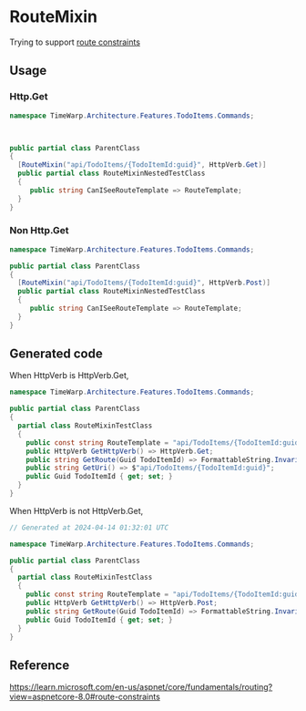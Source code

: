 ﻿# RouteMixin

Trying to support [route constraints](https://learn.microsoft.com/en-us/aspnet/core/fundamentals/routing?view=aspnetcore-8.0#route-constraints) 


## Usage

### Http.Get

```csharp
namespace TimeWarp.Architecture.Features.TodoItems.Commands;



public partial class ParentClass
{
  [RouteMixin("api/TodoItems/{TodoItemId:guid}", HttpVerb.Get)]
  public partial class RouteMixinNestedTestClass
  {
     public string CanISeeRouteTemplate => RouteTemplate;
  }
}
```

### Non Http.Get

```csharp
namespace TimeWarp.Architecture.Features.TodoItems.Commands;

public partial class ParentClass
{
  [RouteMixin("api/TodoItems/{TodoItemId:guid}", HttpVerb.Post)]
  public partial class RouteMixinNestedTestClass
  {
     public string CanISeeRouteTemplate => RouteTemplate;
  }
}

```

## Generated code

When HttpVerb is HttpVerb.Get, 
```csharp
namespace TimeWarp.Architecture.Features.TodoItems.Commands;

public partial class ParentClass
{
  partial class RouteMixinTestClass
  {
    public const string RouteTemplate = "api/TodoItems/{TodoItemId:guid}";
    public HttpVerb GetHttpVerb() => HttpVerb.Get;
    public string GetRoute(Guid TodoItemId) => FormattableString.Invariant($"api/TodoItems/{TodoItemId}");
    public string GetUri() => $"api/TodoItems/{TodoItemId:guid}";
    public Guid TodoItemId { get; set; }
  }
}
```

When HttpVerb is not HttpVerb.Get, 
```csharp
// Generated at 2024-04-14 01:32:01 UTC

namespace TimeWarp.Architecture.Features.TodoItems.Commands;

public partial class ParentClass
{
  partial class RouteMixinTestClass
  {
    public const string RouteTemplate = "api/TodoItems/{TodoItemId:guid}";
    public HttpVerb GetHttpVerb() => HttpVerb.Post;
    public string GetRoute(Guid TodoItemId) => FormattableString.Invariant($"api/TodoItems/{TodoItemId}");
    public Guid TodoItemId { get; set; }
  }
}

```
## Reference
https://learn.microsoft.com/en-us/aspnet/core/fundamentals/routing?view=aspnetcore-8.0#route-constraints
